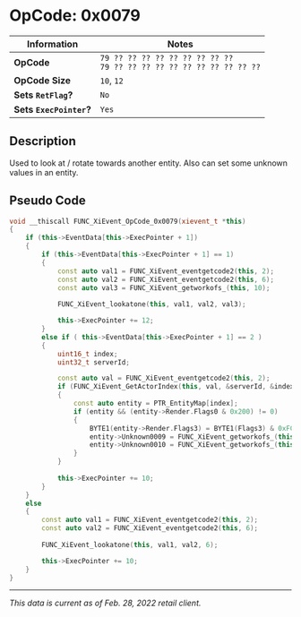 # OpCode: 0x0079

| Information               | Notes |
|---                        |---    |
| **OpCode**                | `79 ?? ?? ?? ?? ?? ?? ?? ?? ??` <br> `79 ?? ?? ?? ?? ?? ?? ?? ?? ?? ?? ??` |
| **OpCode Size**           | `10`, `12` |
| **Sets `RetFlag`?**       | `No`  |
| **Sets `ExecPointer`?**   | `Yes` |

## Description

Used to look at / rotate towards another entity. Also can set some unknown values in an entity.

## Pseudo Code

```cpp
void __thiscall FUNC_XiEvent_OpCode_0x0079(xievent_t *this)
{
    if (this->EventData[this->ExecPointer + 1])
    {
        if (this->EventData[this->ExecPointer + 1] == 1)
        {
            const auto val1 = FUNC_XiEvent_eventgetcode2(this, 2);
            const auto val2 = FUNC_XiEvent_eventgetcode2(this, 6);
            const auto val3 = FUNC_XiEvent_getworkofs_(this, 10);
            
            FUNC_XiEvent_lookatone(this, val1, val2, val3);

            this->ExecPointer += 12;
        }
        else if ( this->EventData[this->ExecPointer + 1] == 2 )
        {
            uint16_t index;
            uint32_t serverId;

            const auto val = FUNC_XiEvent_eventgetcode2(this, 2);
            if (FUNC_XiEvent_GetActorIndex(this, val, &serverId, &index))
            {
                const auto entity = PTR_EntityMap[index];
                if (entity && (entity->Render.Flags0 & 0x200) != 0)
                {
                    BYTE1(entity->Render.Flags3) = BYTE1(Flags3) & 0xFC | 2;
                    entity->Unknown0009 = FUNC_XiEvent_getworkofs_(this, 6);
                    entity->Unknown0010 = FUNC_XiEvent_getworkofs_(this, 8);
                }
            }
            
            this->ExecPointer += 10;
        }
    }
    else
    {
        const auto val1 = FUNC_XiEvent_eventgetcode2(this, 2);
        const auto val2 = FUNC_XiEvent_eventgetcode2(this, 6);
        
        FUNC_XiEvent_lookatone(this, val1, val2, 6);

        this->ExecPointer += 10;
    }
}
```

---

_This data is current as of Feb. 28, 2022 retail client._